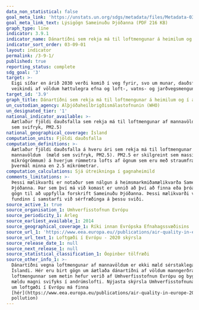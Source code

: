 ```yaml
---
data_non_statistical: false
goal_meta_link: 'https://unstats.un.org/sdgs/metadata/files/Metadata-03-09-01.pdf'
goal_meta_link_text: Lýsigögn Sameinuðu Þjóðanna (PDF 216 KB)
graph_type: line
indicator: 3.9.1
indicator_name: Dánartíðni sem rekja má til loftmengunar á heimilum og í andrúmslofti.
indicator_sort_order: 03-09-01
layout: indicator
permalink: /3-9-1/
published: true
reporting_status: complete
sdg_goal: '3'
target: >-
  Eigi síðar en árið 2030 verði komið í veg fyrir, svo um munar, dauðsföll og
  veikindi af völdum hættulegra efna og loft-, vatns- og jarðvegsmengunar.
target_id: '3.9'
graph_title: Dánartíðni sem rekja má til loftmengunar á heimilum og í andrúmslofti.
un_custodian_agency: Alþjóðaheilbrigðismálastofnunin (WHO)
un_designated_tier: '1'
national_indicator_available: >-
  Áætlaður fjöldi dauðsfalla sem rekja má til loftmengunar af mannavöldum (mæld
  sem svifryk, PM2.5)
national_geographical_coverage: Ísland
computation_units: Fjöldi dauðsfalla
computation_definitions: >-
  Áætlaður fjöldi dauðsfalla á hveru ári sem rekja má til loftmengunar af
  mannavöldum  (mæld sem svifryk, PM2.5). PM2.5 er skilgreint sem massi (í
  míkrógrömmum) á hverjum rúmmetra lofts af ögnum sem eru með straumfræðilegt
  þvermál minna en 2.5 míkrómetrar.
computation_calculations: Sjá útreikninga í gagnaheimild
comments_limitations: >-
  Þessi mælikvarði er notaður sem nálgun á heimsmarkmiðamælikvarða Sameinuðu
  Þjóðanna. Þar sem því má við komast er unnið að því að finna eða þróa íslensk
  gögn til að uppfylla forskrift Sameinuðu Þjóðanna. Þessi mælikvarði var
  fundinn í samstarfi við sérfræðinga á þessu sviði.
source_active_1: true
source_organisation_1: Umhverfisstofnun Evrópu
source_periodicity_1: Árleg
source_earliest_available_1: 2014
source_geographical_coverage_1: Ríki innan Evrópska Efnahagssvæðisins
source_url_1: 'https://www.eea.europa.eu//publications/air-quality-in-europe-2020-report'
source_url_text_1: Loftgæði í Evrópu - 2020 skýrsla
source_release_date_1: null
source_next_release_1: null
source_statistical_classification_1: Óopinber tölfræði
source_other_info_1: >-
  Dánartíðni vegna loftmengunar af mannavöldum er ekki mæld sérstaklega á
  Íslandi. Hér eru birt gögn um áætlaða dánartíðni af völdum manngerðrar
  loftmengunnar sem metin hefur verið af Umhverfisstofnun Evrópu og byggir á
  mældu magni svifyks í andrúmslofti. Nýjasta skýrsla Umhverfisstofnunar Evrópu
  um loftgæði í Evrópu má finna
  [hér](https://www.eea.europa.eu/publications/air-quality-in-europe-2022/health-impacts-of-air-  
  pollution)
---
```

